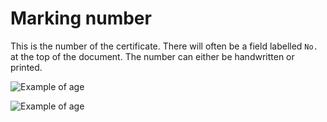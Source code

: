 # Marking number

This is the number of the certificate. There will often be a field labelled `No.` at the top of the document. The number can either be handwritten or printed.

![Example of age](/images/cedt_number.png)

![Example of age](/images/cedt_number_2.png)